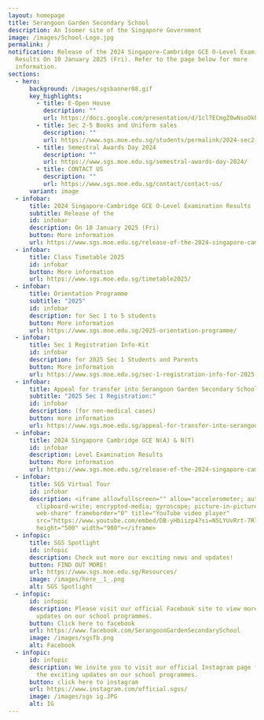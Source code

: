 ```yaml
---
layout: homepage
title: Serangoon Garden Secondary School
description: An Isomer site of the Singapore Government
image: /images/School-Logo.jpg
permalink: /
notification: Release of the 2024 Singapore-Cambridge GCE O-Level Examination
  Results On 10 January 2025 (Fri). Refer to the page below for more
  information.
sections:
  - hero:
      background: /images/sgsbanner08.gif
      key_highlights:
        - title: E-Open House
          description: ""
          url: https://docs.google.com/presentation/d/1cl7ECmgZ0wNsoOkh_PLSxNTQYTrp8KyfyWbcrYvSggw/pub?start=true&loop=false&delayms=3000
        - title: Sec 2-5 Books and Uniform sales
          description: ""
          url: https://www.sgs.moe.edu.sg/students/permalink/2024-sec2-sec5-books-uniform-sales/
        - title: Semestral Awards Day 2024
          description: ""
          url: https://www.sgs.moe.edu.sg/semestral-awards-day-2024/
        - title: CONTACT US
          description: ""
          url: https://www.sgs.moe.edu.sg/contact/contact-us/
      variant: image
  - infobar:
      title: 2024 Singapore-Cambridge GCE O-Level Examination Results
      subtitle: Release of the
      id: infobar
      description: On 10 January 2025 (Fri)
      button: More information
      url: https://www.sgs.moe.edu.sg/release-of-the-2024-singapore-cambridge-gce-o-level-examination-results/
  - infobar:
      title: Class Timetable 2025
      id: infobar
      button: More information
      url: https://www.sgs.moe.edu.sg/timetable2025/
  - infobar:
      title: Orientation Programme
      subtitle: "2025"
      id: infobar
      description: for Sec 1 to 5 students
      button: More information
      url: https://www.sgs.moe.edu.sg/2025-orientation-programme/
  - infobar:
      title: Sec 1 Registration Info-Kit
      id: infobar
      description: for 2025 Sec 1 Students and Parents
      button: More information
      url: https://www.sgs.moe.edu.sg/sec-1-registration-info-for-2025-sec-1-students-and-parents/
  - infobar:
      title: Appeal for transfer into Serangoon Garden Secondary School
      subtitle: "2025 Sec 1 Registration:"
      id: infobar
      description: (for non-medical cases)
      button: more information
      url: https://www.sgs.moe.edu.sg/appeal-for-transfer-into-serangoon-garden-secondary-school-for-non-medical-cases/
  - infobar:
      title: 2024 Singapore Cambridge GCE N(A) & N(T)
      id: infobar
      description: Level Examination Results
      button: More information
      url: https://www.sgs.moe.edu.sg/release-of-the-2024-singapore-cambridge-gce-n-a-n-t-level-examination-results-16-december-2024/
  - infobar:
      title: SGS Virtual Tour
      id: infobar
      description: <iframe allowfullscreen="" allow="accelerometer; autoplay;
        clipboard-write; encrypted-media; gyroscope; picture-in-picture;
        web-share" frameborder="0" title="YouTube video player"
        src="https://www.youtube.com/embed/DB-yHbiizp4?si=N5LYUvRrt-7Rli8r&controls=0"
        height="500" width="900"></iframe>
  - infopic:
      title: SGS Spotlight
      id: infopic
      description: Check out more our exciting news and updates!
      button: FIND OUT MORE!
      url: https://www.sgs.moe.edu.sg/Resources/
      image: /images/here__1_.png
      alt: SGS Spotlight
  - infopic:
      id: infopic
      description: Please visit our official Facebook site to view more exciting
        updates on our school programmes.
      button: Click here to facebook
      url: https://www.facebook.com/SerangoonGardenSecondarySchool
      image: /images/sgsfb.png
      alt: Facebook
  - infopic:
      id: infopic
      description: We invite you to visit our official Instagram page for a glimpse of
        the exciting updates on our school programmes.
      button: click here to instagram
      url: https://www.instagram.com/official.sgss/
      image: /images/sgs ig.JPG
      alt: IG
---
```

